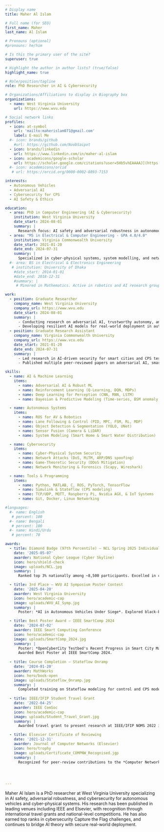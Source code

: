 ```yaml
---
# Display name
title: Maher Al Islam

# Full name (for SEO)
first_name: Maher
last_name: Al Islam

# Pronouns (optional)
#pronouns: he/him

# Is this the primary user of the site?
superuser: true

# Highlight the author in author lists? (true/false)
highlight_name: true

# Role/position/tagline
role: PhD Researcher in AI & Cybersecurity

# Organizations/Affiliations to display in Biography box
organizations:
  - name: West Virginia University
    url: https://www.wvu.edu

# Social network links
profiles:
  - icon: at-symbol
    url: 'mailto:maherislam071@gmail.com'
    label: E-mail Me
  #- icon: brands/github
    #url: https://github.com/NoobSaipot
  - icon: brands/linkedin
    url: https://www.linkedin.com/in/maher-al-islam
  - icon: academicons/google-scholar
    url: https://scholar.google.com/citations?user=5Hb5vhEAAAAJ](https://scholar.google.com/citations?user=qKqRgoYAAAAJ&hl=en
  #- icon: academicons/orcid
   # url: https://orcid.org/0000-0002-8893-7153

interests:
  - Autonomous Vehicles
  - Adversarial AI
  - Cybersecurity for CPS
  - AI Safety & Ethics

education:
  - area: PhD in Computer Engineering (AI & Cybersecurity)
    institution: West Virginia University
    date_start: 2024-08-01
    summary: |
      Research focus: AI safety and adversarial robustness in autonomous vehicles and cyber-physical systems.  
  - area: "MS in Electrical & Computer Engineering - GPA 4.0/4.0"
    institution: Virginia Commonwealth University
    date_start: 2021-01-20
    date_end: 2024-07-31
    summary: | 
      Specialized in cyber-physical systems, system modelling, and network security.  
  #- area: BS in Electrical & Electronics Engineering
   # institution: University of Dhaka
    #date_start: 2014-01-01
    #date_end: 2018-12-31
    #summary: |
     # Minored in Mathematics. Active in robotics and AI research groups.

work:
  - position: Graduate Researcher
    company_name: West Virginia University
    company_url: https://www.wvu.edu
    date_start: 2024-08-01
    summary: |
      - Conducting research on adversarial AI, trustworthy autonomy, and CPS security.  
      - Developing resilient AI models for real-world deployment in autonomous vehicles.  
  - position: Graduate Research Assistant
    company_name: Virginia Commonwealth University
    company_url: https://www.vcu.edu
    date_start: 2021-01-20
    date_end: 2024-07-31
    summary: |
      - Led research in AI-driven security for smart cities and CPS testbeds (OpenCyberCity).  
      - Published multiple peer-reviewed papers on adversarial AI, smart IoT systems, and game-theoretic cybersecurity.  

skills:
  - name: AI & Machine Learning
    items:
      - name: Adversarial AI & Robust ML
      - name: Reinforcement Learning (Q-Learning, DQN, MDPs)
      - name: Deep Learning for Perception (CNN, RNN, LSTM)
      - name: Bayesian & Predictive Modeling (Time-series, BSM anomaly detection)

  - name: Autonomous Systems
    items:
      - name: ROS for AV & Robotics      
      - name: Lane Following & Control (PID, MPC, FSM, RL, MDP)
      - name: Object Detection & Segmentation (YOLO, UNet)
      - name: Sensor Fusion (Camera & LiDAR)
      - name: System Modeling (Smart Home & Smart Water Distribution) 

  - name: Cybersecurity
    items:
      - name: Cyber-Physical System Security
      - name: Network Attacks (DoS, MiTM, ARP/DNS spoofing)
      - name: Game-Theoretic Security (DDoS Mitigation)
      - name: Network Monitoring & Forensics (Scapy, Wireshark)

  - name: Tools & Programming
    items:
      - name: Python, MATLAB, C, ROS, PyTorch, TensorFlow
      - name: Simulink & Stateflow (CPS modeling)
      - name: TCP/UDP, MQTT, Raspberry Pi, Nvidia AGX, & IoT Systems
      - name: Git, Docker, Linux Networking

#languages:
  #- name: English
   # percent: 100
  #- name: Bengali
   # percent: 100
  #- name: Hindi/Urdu
   # percent: 70

awards:
  - title: Diamond Badge (97th Percentile) – NCL Spring 2025 Individual CTF
    date: '2025-05-07'
    awarder: National Cyber League (Cyber Skyline)
    icon: hero/shield-check
    image: uploads/NCL.jpg
    summary: |
      Ranked top 3% nationally among ~8,500 participants. Excelled in cryptography, OSINT, exploitation, network analysis, web security, and password cracking.

  - title: 3rd Place – WVU AI Symposium Poster Contest
    date: '2025-04-20'
    awarder: West Virginia University
    icon: hero/academic-cap
    image: uploads/WVU_AI_Symp.jpg
    summary: |
      Poster: *AI in Autonomous Vehicles Under Siege*. Explored black-box vs. white-box perspectives in adversarial AI for AVs.  

  - title: Best Poster Award – IEEE SmartComp 2024
    date: '2024-07-02'
    awarder: IEEE Smart Computing Conference
    icon: hero/academic-cap
    image: uploads/SmartComp_2024.jpg
    summary: |
      Poster: *OpenCyberCity Testbed's Recent Progress in Smart City Management*.  
      Awarded Best Poster at IEEE SmartComp 2024.
    
  - title: Course Completion – Stateflow Onramp
    date: '2024-01-20'
    awarder: MathWorks
    icon: hero/book-open
    image: uploads/Stateflow_Onramp.jpg
    summary: |
      Completed training on Stateflow modeling for control and CPS modeling.
    
  - title: IEEE/IFIP Student Travel Grant
    date: '2022-04-25'
    awarder: IEEE ComSoc
    icon: hero/academic-cap
    image: uploads/Student_Travel_Grant.jpg
    summary: |
      Awarded travel grant to present research at IEEE/IFIP NOMS 2022 in Budapest, Hungary.  

  - title: Elsevier Certificate of Reviewing
    date: '2021-12-31'
    awarder: Journal of Computer Networks (Elsevier)
    icon: hero/trophy
    image: uploads/Certificate_COMPNW_Recognised.jgp
    summary: |
      Recognized for peer-review contributions to the *Computer Networks* journal.  




---
```


Maher Al Islam is a PhD researcher at West Virginia University specializing in AI safety, adversarial robustness, and cybersecurity for autonomous vehicles and cyber-physical systems. His research has been published in leading venues including IEEE and Elsevier, with recognition through international travel grants and national-level competitions. He has also earned top ranks in cybersecurity Capture the Flag challenges, and continues to bridge AI theory with secure real-world deployment.
